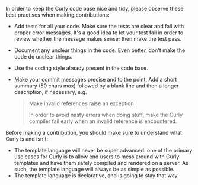 In order to keep the Curly code base nice and tidy, please observe these best practises when making contributions:

- Add tests for all your code. Make sure the tests are clear and fail with proper error messages. It's a good idea to let your test fail in order to review whether the message makes sense; then make the test pass.
- Document any unclear things in the code. Even better, don't make the code do unclear things.
- Use the coding style already present in the code base.
- Make your commit messages precise and to the point. Add a short summary (50 chars max) followed by a blank line and then a longer description, if necessary, e.g.

  > Make invalid references raise an exception
  >
  > In order to avoid nasty errors when doing stuff, make the Curly compiler
  > fail early when an invalid reference is encountered.


Before making a contribution, you should make sure to understand what Curly is and isn't:

- The template language will never be super advanced: one of the primary use cases for Curly is to allow end users to mess around with Curly templates and have them safely compiled and rendered on a server. As such, the template language will always be as simple as possible.
- The template language is declarative, and is going to stay that way.
